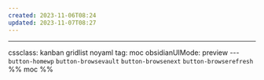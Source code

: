 ```yaml
---
created: 2023-11-06T08:24
updated: 2023-11-07T08:27
---
```

---
cssclass: kanban gridlist noyaml
tag: moc
obsidianUIMode: preview
--- `button-homewp`  `button-browsevault`  `button-browsenext` `button-browserefresh` 
%% moc %%